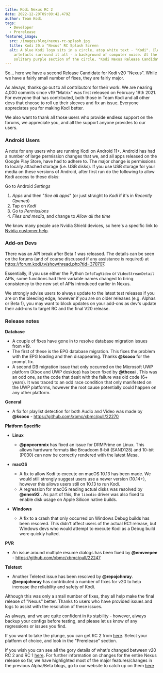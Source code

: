 ```yaml
---
title: Kodi Nexus RC 2
date: 2022-12-20T09:00:42.479Z
author: Team Kodi
tags:
  - Developer
  - Prerelease
featured_image:
  src: /images/blog/nexus-rc-splash.jpg
  title: Kodi 20.x "Nexus" RC Splash Screen
  alt: A blue Kodi logo sits in a circle, atop white text - "Kodi". Clock
    artefacts surround it all - a background of computer noise. At the bottom, a
    solitary purple section of the circle, "Kodi Nexus Release Candidate".
---
```

So... here we have a second Release Candidate for Kodi v20 "Nexus". While we have a fairly small number of fixes, they are fairly major.

As always, thanks go out to all contributors for their work. We are nearing 4,000 commits since v19 "Matrix" was first released on February 19th 2021. For everyone that has contributed, both those in Team Kodi and all other devs that choose to roll up their sleeves and fix an issue. Everyone appreciates you for making Kodi better.

We also want to thank all those users who provide endless support on the forums, we appreciate you, and all the support anyone provides to our users.

### **Android Users**

A note for any users who are running Kodi on Android 11+. Android has had a number of large permission changes that we, and all apps released on the Google Play Store, have had to adhere to. The major change is permissions to locally attached storage (i.e. USB disks). If you use USB storage for your media on these versions of Android, after first run do the following to allow Kodi access to these disks:

Go to Android *Settings*

1. *Apps* and then "*See all apps*" (or just straight to *Kodi* if it's in *Recently Opened*)
2. Tap on *Kodi*
3. Go to *Permissions*
4. *Files and media,* and change to *Allow all the time*

We know many people use Nvidia Shield devices, so here's a specific link to [Nvidia customer help](https://nvidia.custhelp.com/app/answers/detail/a_id/5303/kw/permission).

### **Add-on Devs**

There was an API break after Beta 1 was released. The details can be seen on the forums (and of course discussed if any assistance is required) at <https://forum.kodi.tv/showthread.php?tid=370707>.

Essentially, if you use either the Python `InfoTagVideo` or `VideoStreamDetail` APIs, some functions had their variable names changed to bring consistency to the new set of APIs introduced earlier in Nexus.

We strongly advise users to always update to the latest test releases if you are on the bleeding edge, however if you are on older releases (e.g. Alphas or Beta 1), you may want to block updates on your add-ons as dev's update their add-ons to target RC and the final V20 release.

### **Release notes**

**Database**

* A couple of fixes have gone in to resolve database migration issues from v19.
* The first of these is the EPG database migration. This fixes the problem with the EPG loading and then disappearing. Thanks **@ksooo** for the prompt fix.
* A second DB migration issue that only occurred on the Microsoft UWP platform (Xbox and UWP desktop) has been fixed by **@thexai** . This was an odd one, as the code that dealt with the failure was old code (6+ years). It was traced to an odd race condition that only manifested on the UWP platforms, however the root cause potentially could happen on any other platform.

**General**

* A fix for playlist detection for both Audio and Video was made by **@ksooo** - <https://github.com/xbmc/xbmc/pull/22270>

**Platform Specific**

* **Linux**

  * **@popcornmix** has fixed an issue for DRMPrime on Linux. This allows hardware formats like Broadcom 8-bit (SAND128) and 10-bit (P030) can now be correctly rendered with the latest Mesa.
* **macOS**

  * A fix to allow Kodi to execute on macOS 10.13 has been made. We would still strongly suggest users use a newer version (10.14+), however this allows users still on 10.13 to run Kodi.
  * A regression for macOS reading actual disks was resolved by **@enen92** . As part of this, the `libcdio` driver was also fixed to enable disk usage on Apple Silicon native builds.
* **Windows**

  * A fix to a crash that only occurred on Windows Debug builds has been resolved. This didn't affect users of the actual RC1 release, but Windows devs who would attempt to execute Kodi as a Debug build were quickly halted.

**PVR**

* An issue around multiple resume dialogs has been fixed by **@emveepee** - <https://github.com/xbmc/xbmc/pull/22247>

**Teletext**

* Another Teletext issue has been resolved by **@repojohnray**. **@repojohnray** has contributed a number of fixes for v20 to help increase the reliability and safety of Kodi.

Although this was only a small number of fixes, they all help make the final release of "Nexus" better. Thanks to users who have provided issues and logs to assist with the resolution of these issues.

As always, and we are quite confident in its stability - however, always backup your configs before testing, and please let us know of any regressions or issues you find.

If you want to take the plunge, you can get RC 2 from [here](https://kodi.tv/download). Select your platform of choice, and look in the "Prerelease" section. 

If you wish you can see all the gory details of what's changed between v20 RC 2 and RC 1 [here](https://github.com/xbmc/xbmc/compare/20.0rc1-Nexus...20.0rc2-Nexus).
For further information on changes for the entire Nexus release so far, we have highlighted most of the major features/changes in the previous Alpha/Beta blogs, go to our website to catch up on them [here](https://kodi.tv/blog)
